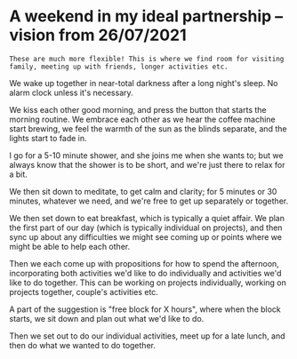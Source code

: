 # A weekend in my ideal partnership – vision from 26/07/2021
```
These are much more flexible! This is where we find room for visiting family, meeting up with friends, longer activities etc.
```

We wake up together in near-total darkness after a long night's sleep. No alarm clock unless it's necessary.

We kiss each other good morning, and press the button that starts the morning routine. We embrace each other as we hear the coffee machine start brewing, we feel the warmth of the sun as the blinds separate, and the lights start to fade in. 

I go for a 5-10 minute shower, and she joins me when she wants to; but we always know that the shower is to be short, and we're just there to relax for a bit.

We then sit down to meditate, to get calm and clarity; for 5 minutes or 30 minutes, whatever we need, and we're free to get up separately or together.

We then set down to eat breakfast, which is typically a quiet affair. We plan the first part of our day (which is typically individual on projects), and then sync up about any difficulties we might see coming up or points where we might be able to help each other. 

Then we each come up with propositions for how to spend the afternoon, incorporating both activities we'd like to do individually and activities we'd like to do together. This can be working on projects individually, working on projects together, couple's activities etc.

A part of the suggestion is "free block for X hours", where when the block starts, we sit down and plan out what we'd like to do. 

Then we set out to do our individual activities, meet up for a late lunch, and then do what we wanted to do together.

<!-- #p1 -->

<!-- {BearID:3AAD14AF-B194-41AE-AD26-5CB15C6485F3-34799-00004B3741DCB833} -->
